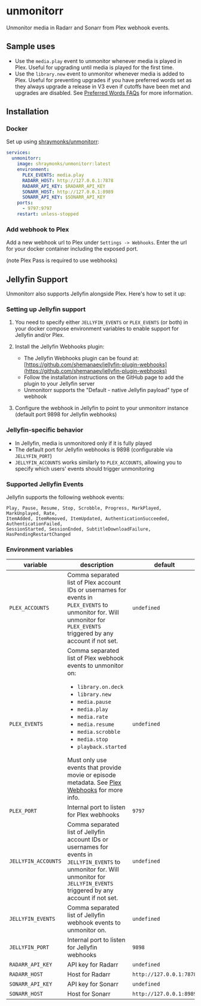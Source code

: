 # unmonitorr

Unmonitor media in Radarr and Sonarr from Plex webhook events.

## Sample uses

- Use the `media.play` event to unmonitor whenever media is played in Plex. Useful for upgrading until media is played for the first time.
- Use the `library.new` event to unmonitor whenever media is added to Plex. Useful for preventing upgrades if you have preferred words set as they always upgrade a release in V3 even if cutoffs have been met and upgrades are disabled. See [Preferred Words FAQs](https://wiki.servarr.com/en/sonarr/faq#preferred-words-faqs) for more information.

## Installation

### Docker

Set up using [shraymonks/unmonitorr](https://hub.docker.com/r/shraymonks/unmonitorr):

```yaml
services:
  unmonitorr:
    image: shraymonks/unmonitorr:latest
    environment:
      PLEX_EVENTS: media.play
      RADARR_HOST: http://127.0.0.1:7878
      RADARR_API_KEY: $RADARR_API_KEY
      SONARR_HOST: http://127.0.0.1:8989
      SONARR_API_KEY: $SONARR_API_KEY
    ports:
      - 9797:9797
    restart: unless-stopped
```

### Add webhook to Plex

Add a new webhook url to Plex under `Settings -> Webhooks`. Enter the url for your docker container including the exposed port.

(note Plex Pass is required to use webhooks)

## Jellyfin Support

Unmonitorr also supports Jellyfin alongside Plex. Here's how to set it up:

### Setting up Jellyfin support

1. You need to specify either `JELLYFIN_EVENTS` or `PLEX_EVENTS` (or both) in your docker compose environment variables to enable support for Jellyfin and/or Plex.

2. Install the Jellyfin Webhooks plugin:

   - The Jellyfin Webhooks plugin can be found at: [https://github.com/shemanaev/jellyfin-plugin-webhooks](https://github.com/shemanaev/jellyfin-plugin-webhooks)
   - Follow the installation instructions on the GitHub page to add the plugin to your Jellyfin server
   - Unmonitorr supports the "Default - native Jellyfin payload" type of webhook

3. Configure the webhook in Jellyfin to point to your unmonitorr instance (default port 9898 for Jellyfin webhooks)

### Jellyfin-specific behavior

- In Jellyfin, media is unmonitored only if it is fully played
- The default port for Jellyfin webhooks is 9898 (configurable via `JELLYFIN_PORT`)
- `JELLYFIN_ACCOUNTS` works similarly to `PLEX_ACCOUNTS`, allowing you to specify which users' events should trigger unmonitoring

### Supported Jellyfin Events

Jellyfin supports the following webhook events:

```
Play, Pause, Resume, Stop, Scrobble, Progress, MarkPlayed, MarkUnplayed, Rate,
ItemAdded, ItemRemoved, ItemUpdated, AuthenticationSucceeded, AuthenticationFailed,
SessionStarted, SessionEnded, SubtitleDownloadFailure, HasPendingRestartChanged
```

### Environment variables

| variable | description | default |
| --- | --- | --- |
| `PLEX_ACCOUNTS` | Comma separated list of Plex account IDs or usernames for events in `PLEX_EVENTS` to unmonitor for. Will unmonitor for `PLEX_EVENTS` triggered by any account if not set. | `undefined` |
| `PLEX_EVENTS` | Comma separated list of Plex webhook events to unmonitor on: <ul><li>`library.on.deck`</li><li>`library.new`</li><li>`media.pause`</li><li>`media.play`</li><li>`media.rate`</li><li>`media.resume`</li><li>`media.scrobble`</li><li>`media.stop`</li><li>`playback.started`</li></ul> Must only use events that provide movie or episode metadata. See [Plex Webhooks](https://support.plex.tv/articles/115002267687-webhooks/#toc-1) for more info. | `undefined` |
| `PLEX_PORT` | Internal port to listen for Plex webhooks | `9797` |
| `JELLYFIN_ACCOUNTS` | Comma separated list of Jellyfin account IDs or usernames for events in `JELLYFIN_EVENTS` to unmonitor for. Will unmonitor for `JELLYFIN_EVENTS` triggered by any account if not set. | `undefined` |
| `JELLYFIN_EVENTS` | Comma separated list of Jellyfin webhook events to unmonitor on. | `undefined` |
| `JELLYFIN_PORT` | Internal port to listen for Jellyfin webhooks | `9898` |
| `RADARR_API_KEY` | API key for Radarr | `undefined` |
| `RADARR_HOST` | Host for Radarr | `http://127.0.0.1:7878` |
| `SONARR_API_KEY` | API key for Sonarr | `undefined` |
| `SONARR_HOST` | Host for Sonarr | `http://127.0.0.1:8989` |
